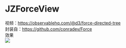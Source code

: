 # JZForceView

视频：https://observablehq.com/@d3/force-directed-tree \
封装自：https://github.com/conradev/Force \
效果\
![](https://github.com/wizetLee/JZForceView/blob/master/QQ20191122-083359.gif?raw=true)
